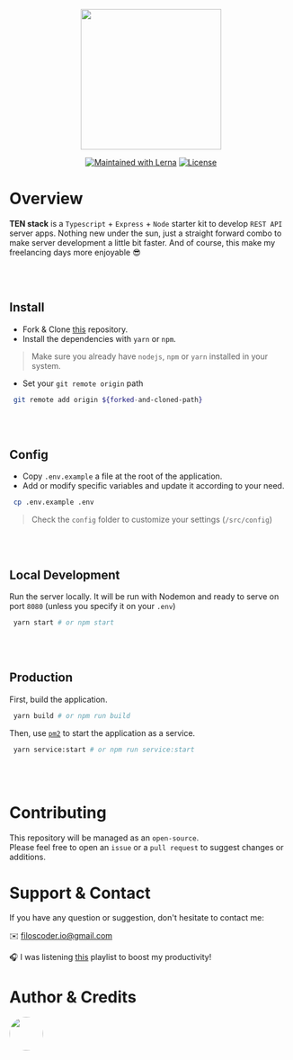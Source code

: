 <p align="center">
  <a href="https://github.com/filoscoder/fe-kiddo">
    <img width="250px" src="https://user-images.githubusercontent.com/50701501/104827248-f88a1800-585b-11eb-985e-5e31dbb0b913.jpg"><br/>
  </a>
</p>
<p align="center">
  <a href="https://lerna.js.org/"><img src="https://img.shields.io/badge/PRs-Welcome-brightgreen.svg" alt="Maintained with Lerna"></a>
  <a href="/LICENSE"><img src="https://img.shields.io/badge/License-MIT-blue.svg" alt="License"></a>
</p>

# Overview

**TEN stack** is a `Typescript` + `Express` + `Node` starter kit to develop `REST API` server apps.
Nothing new under the sun, just a straight forward combo to make server development a little bit faster. And of course, this make my freelancing days more enjoyable 😎

<br>
<br>

## Install

- Fork & Clone [this](https://github.com/filoscoder/ts-node-express-server/fork) repository.
- Install the dependencies with `yarn` or `npm`.

> Make sure you already have `nodejs`, `npm` or `yarn` installed in your system.

- Set your `git remote origin` path

```bash
 git remote add origin ${forked-and-cloned-path}
```

<br>
<br>

## Config

- Copy `.env.example` a file at the root of the application.
- Add or modify specific variables and update it according to your need.

```bash
 cp .env.example .env
```
> Check the `config` folder to customize your settings (`/src/config`)

<br>
<br>

## Local Development

Run the server locally. It will be run with Nodemon and ready to serve on port `8080` (unless you specify it on your `.env`)

```bash
 yarn start # or npm start
```

<br>
<br>

## Production

First, build the application.

```bash
 yarn build # or npm run build
```

Then, use [`pm2`](https://github.com/Unitech/pm2) to start the application as a service.

```bash
 yarn service:start # or npm run service:start
```

<br>
<br>

# Contributing

This repository will be managed as an `open-source`. <br>
Please feel free to open an `issue` or a `pull request` to suggest changes or additions.

# Support & Contact

If you have any question or suggestion, don't hesitate to contact me:

✉️ [filoscoder.io@gmail.com](mailto:filoscoder.io@gmail.com)

🎧 I was listening [this](https://www.youtube.com/watch?v=91PA8d9jCcA) playlist to boost my productivity!

# Author & Credits
<a src="https://github.com/filoscoder">
<img width="60px" style="border-radius: 50%;" src="https://avatars.githubusercontent.com/filoscoder">
</a>
